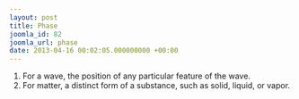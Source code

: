 ```yaml
---
layout: post
title: Phase
joomla_id: 82
joomla_url: phase
date: 2013-04-16 00:02:05.000000000 +00:00
---
```

<ol>
<li>For a wave, the position of any particular feature of the wave.</li>
<li>For matter, a distinct form of a substance, such as solid, liquid, or vapor.</li>
</ol>
